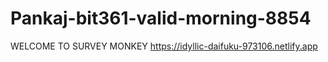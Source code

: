 # Pankaj-bit361-valid-morning-8854
WELCOME TO SURVEY MONKEY
https://idyllic-daifuku-973106.netlify.app
